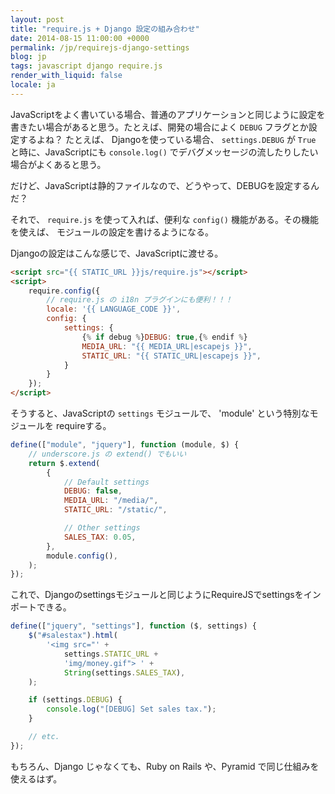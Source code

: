 ```yaml
---
layout: post
title: "require.js + Django 設定の組み合わせ"
date: 2014-08-15 11:00:00 +0000
permalink: /jp/requirejs-django-settings
blog: jp
tags: javascript django require.js
render_with_liquid: false
locale: ja
---
```


JavaScriptをよく書いている場合、普通のアプリケーションと同じように設定を
書きたい場合があると思う。たとえば、開発の場合によく `DEBUG` フラグとか設定するよね？
たとえば、 Djangoを使っている場合、 `settings.DEBUG` が `True` と時に、JavaScriptにも
`console.log()` でデバグメッセージの流したりしたい場合がよくあると思う。

だけど、JavaScriptは静的ファイルなので、どうやって、DEBUGを設定するんだ？

それで、 `require.js` を使って入れば、便利な `config()` 機能がある。その機能を使えば、
モジュールの設定を書けるようになる。

Djangoの設定はこんな感じで、JavaScriptに渡せる。

```html
<script src="{{ STATIC_URL }}js/require.js"></script>
<script>
    require.config({
        // require.js の i18n プラグインにも便利！！！
        locale: '{{ LANGUAGE_CODE }}',
        config: {
            settings: {
                {% if debug %}DEBUG: true,{% endif %}
                MEDIA_URL: "{{ MEDIA_URL|escapejs }}",
                STATIC_URL: "{{ STATIC_URL|escapejs }}",
            }
        }
    });
</script>
```

そうすると、JavaScriptの `settings` モジュールで、 'module' という特別なモジュールを
requireする。

```javascript
define(["module", "jquery"], function (module, $) {
    // underscore.js の extend() でもいい
    return $.extend(
        {
            // Default settings
            DEBUG: false,
            MEDIA_URL: "/media/",
            STATIC_URL: "/static/",

            // Other settings
            SALES_TAX: 0.05,
        },
        module.config(),
    );
});
```

これで、Djangoのsettingsモジュールと同じようにRequireJSでsettingsをインポートできる。

```javascript
define(["jquery", "settings"], function ($, settings) {
    $("#salestax").html(
        '<img src="' +
            settings.STATIC_URL +
            'img/money.gif"> ' +
            String(settings.SALES_TAX),
    );

    if (settings.DEBUG) {
        console.log("[DEBUG] Set sales tax.");
    }

    // etc.
});
```

もちろん、Django じゃなくても、Ruby on Rails や、Pyramid で同じ仕組みを使えるはず。
